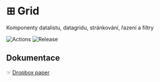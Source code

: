 # ⊞ Grid
Komponenty datalistu, datagridu, stránkování, řazení a filtry

![Actions](https://github.com/liquiddesign/grid/actions/workflows/php.yml/badge.svg)
![Release](https://img.shields.io/github/v/release/liquiddesign/grid)

## Dokumentace
☞ [Dropbox paper](https://paper.dropbox.com/doc/Grid--A80d4_szeIpSg~S5W9evbr8EAg-LFivihVafjoVuDh5ifqG2)
